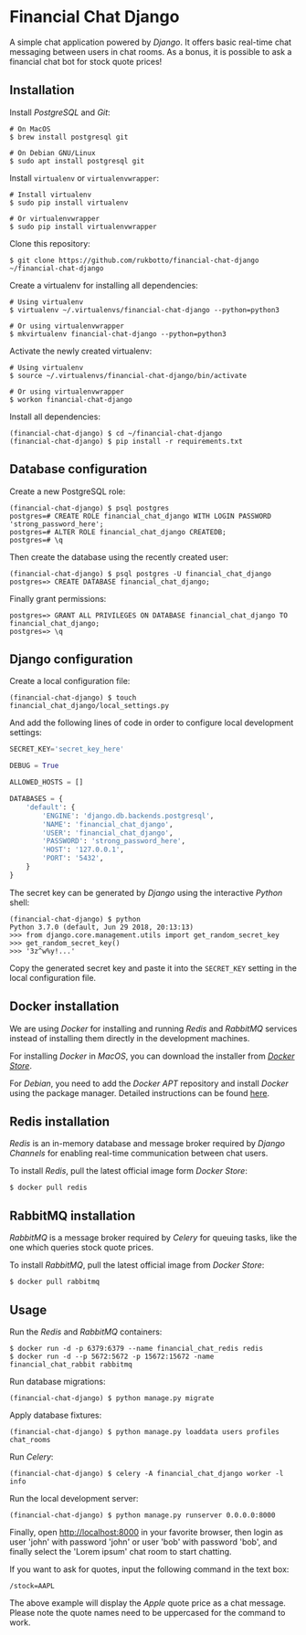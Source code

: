 # Financial Chat Django

A simple chat application powered by *Django*. It offers basic real-time chat messaging between users in chat rooms. As a bonus, it is possible to ask a financial chat bot for stock quote prices!

## Installation

Install *PostgreSQL* and *Git*:

```
# On MacOS
$ brew install postgresql git

# On Debian GNU/Linux
$ sudo apt install postgresql git
```

Install `virtualenv` or `virtualenvwrapper`:

```
# Install virtualenv
$ sudo pip install virtualenv

# Or virtualenvwrapper
$ sudo pip install virtualenvwrapper
```

Clone this repository:

```
$ git clone https://github.com/rukbotto/financial-chat-django ~/financial-chat-django
```

Create a virtualenv for installing all dependencies:

```
# Using virtualenv
$ virtualenv ~/.virtualenvs/financial-chat-django --python=python3

# Or using virtualenvwrapper
$ mkvirtualenv financial-chat-django --python=python3
```

Activate the newly created virtualenv:

```
# Using virtualenv
$ source ~/.virtualenvs/financial-chat-django/bin/activate

# Or using virtualenvwrapper
$ workon financial-chat-django
```

Install all dependencies:

```
(financial-chat-django) $ cd ~/financial-chat-django
(financial-chat-django) $ pip install -r requirements.txt
```

## Database configuration

Create a new PostgreSQL role:

```
(financial-chat-django) $ psql postgres
postgres=# CREATE ROLE financial_chat_django WITH LOGIN PASSWORD 'strong_password_here';
postgres=# ALTER ROLE financial_chat_django CREATEDB;
postgres=# \q
```

Then create the database using the recently created user:

```
(financial-chat-django) $ psql postgres -U financial_chat_django
postgres=> CREATE DATABASE financial_chat_django;
```

Finally grant permissions:

```
postgres=> GRANT ALL PRIVILEGES ON DATABASE financial_chat_django TO financial_chat_django;
postgres=> \q
```

## Django configuration

Create a local configuration file:

```
(financial-chat-django) $ touch financial_chat_django/local_settings.py
```

And add the following lines of code in order to configure local development settings:

```python
SECRET_KEY='secret_key_here'

DEBUG = True

ALLOWED_HOSTS = []

DATABASES = {
    'default': {
        'ENGINE': 'django.db.backends.postgresql',
        'NAME': 'financial_chat_django',
        'USER': 'financial_chat_django',
        'PASSWORD': 'strong_password_here',
        'HOST': '127.0.0.1',
        'PORT': '5432',
    }
}
```

The secret key can be generated by *Django* using the interactive *Python* shell:

```
(financial-chat-django) $ python
Python 3.7.0 (default, Jun 29 2018, 20:13:13)
>>> from django.core.management.utils import get_random_secret_key
>>> get_random_secret_key()
>>> '3z^w%y!...'
```

Copy the generated secret key and paste it into the `SECRET_KEY` setting in the local configuration file.

## Docker installation

We are using *Docker* for installing and running *Redis* and *RabbitMQ* services instead of installing them directly in the development machines.

For installing *Docker* in *MacOS*, you can download the installer from [*Docker Store*](https://store.docker.com/editions/community/docker-ce-desktop-mac).

For *Debian*, you need to add the *Docker APT* repository and install *Docker* using the package manager. Detailed instructions can be found [here](https://docs.docker.com/install/linux/docker-ce/debian/).

## Redis installation

*Redis* is an in-memory database and message broker required by *Django Channels* for enabling real-time communication between chat users.

To install *Redis*, pull the latest official image form *Docker Store*:

```
$ docker pull redis
```

## RabbitMQ installation

*RabbitMQ* is a message broker required by *Celery* for queuing tasks, like the one which queries stock quote prices.

To install *RabbitMQ*, pull the latest official image from *Docker Store*:

```
$ docker pull rabbitmq
```

## Usage

Run the *Redis* and *RabbitMQ* containers:

```
$ docker run -d -p 6379:6379 --name financial_chat_redis redis
$ docker run -d --p 5672:5672 -p 15672:15672 -name financial_chat_rabbit rabbitmq
```

Run database migrations:

```
(financial-chat-django) $ python manage.py migrate
```

Apply database fixtures:

```
(financial-chat-django) $ python manage.py loaddata users profiles chat_rooms
```

Run *Celery*:

```
(financial-chat-django) $ celery -A financial_chat_django worker -l info
```

Run the local development server:

```
(financial-chat-django) $ python manage.py runserver 0.0.0.0:8000
```

Finally, open <http://localhost:8000> in your favorite browser, then login as user 'john' with password 'john' or user 'bob' with password 'bob', and finally select the 'Lorem ipsum' chat room to start chatting.

If you want to ask for quotes, input the following command in the text box:

```
/stock=AAPL
```

The above example will display the *Apple* quote price as a chat message. Please note the quote names need to be uppercased for the command to work.
